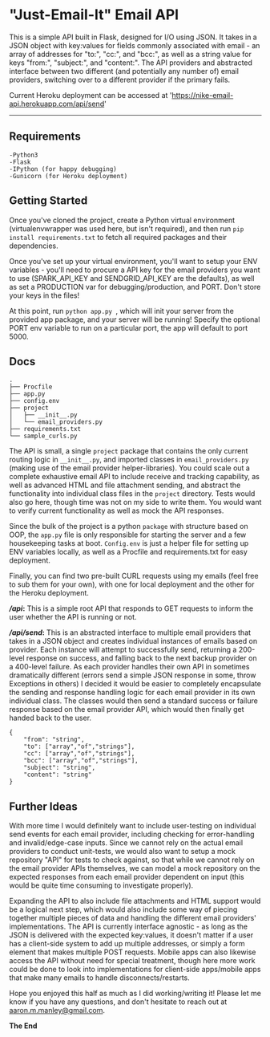 # "Just-Email-It" Email API

This is a simple API built in Flask, designed for I/O using JSON. It takes in a JSON object with key:values for fields commonly associated with email - an array of addresses for "to:", "cc:", and "bcc:", as well as a string value for keys "from:", "subject:", and "content:". The API providers and abstracted interface between two different (and potentially any number of) email providers, switching over to a different provider if the primary fails. 

Current Heroku deployment can be accessed at 'https://nike-email-api.herokuapp.com/api/send'
***

## Requirements
```
-Python3
-Flask
-IPython (for happy debugging)
-Gunicorn (for Heroku deployment)
```
## Getting Started

Once you've cloned the project, create a Python virtual environment (virtualenvwrapper was used here, but isn't required), and then run ```pip install requirements.txt``` to fetch all required packages and their dependencies.

Once you've set up your virtual environment, you'll want to setup your ENV variables - you'll need to procure a API key for the email providers you want to use (SPARK_API_KEY and SENDGRID_API_KEY are the defaults), as well as set a PRODUCTION var for debugging/production, and PORT. Don't store your keys in the files!

At this point, run ```python app.py ```, which will init your server from the provided app package, and your server will be running! Specify the optional PORT env variable to run on a particular port, the app will default to port 5000.


## Docs

```.
.
├── Procfile
├── app.py
├── config.env
├── project
│   ├── __init__.py
│   └── email_providers.py
├── requirements.txt
└── sample_curls.py
```

The API is small, a single ```project``` package that contains the only current routing logic in ```__init__.py```, and imported classes in ```email_providers.py``` (making use of the email provider helper-libraries). You could scale out a complete exhaustive email API to include receive and tracking capability, as well as advanced HTML and file attachment sending, and abstract the functionality into individual class files in the ```project``` directory. Tests would also go here, though time was not on my side to write them. You would want to verify current functionality as well as mock the API responses. 

Since the bulk of the project is a python ```package``` with structure based on OOP, the ```app.py``` file is only responsible for starting the server and a few housekeeping tasks at boot. ```Config.env``` is just a helper file for setting up ENV variables locally, as well as a Procfile and requirements.txt for easy deployment.

Finally, you can find two pre-built CURL requests using my emails (feel free to sub them for your own), with one for local deployment and the other for the Heroku deployment. 

***/api*:** This is a simple root API that responds to GET requests to inform the user whether the API is running or not.

***/api/send*:** This is an abstracted interface to multiple email providers that takes in a JSON object and creates individual instances of emails based on provider. Each instance will attempt to successfully send, returning a 200-level response on success, and falling back to the next backup provider on a 400-level failure. As each provider handles their own API in sometimes dramatically different (errors send a simple JSON response in some, throw Exceptions in others) I decided it would be easier to completely encapsulate the sending and response handling logic for each email provider in its own individual class. The classes would then send a standard success or failure response based on the email provider API, which would then finally get handed back to the user.


```
{
	"from": "string",
	"to": ["array","of","strings"],
	"cc": ["array","of","strings"],
	"bcc": ["array","of","strings"],
	"subject": "string",
	"content": "string"
}
```

## Further Ideas

With more time I would definitely want to include user-testing on individual send events for each email provider, including checking for error-handling and invalid/edge-case inputs. Since we cannot rely on the actual email providers to conduct unit-tests, we would also want to setup a mock repository "API" for tests to check against, so that while we cannot rely on the email provider APIs themselves, we can model a mock repository on the expected responses from each email provider dependent on input (this would be quite time consuming to investigate properly). 

Expanding the API to also include file attachments and HTML support would be a logical next step, which would also include some way of piecing together multiple pieces of data and handling the different email providers' implementations. The API is currently interface agnostic - as long as the JSON is delivered with the expected key:values, it doesn't matter if a user has a client-side system to add up multiple addresses, or simply a form element that makes multiple POST requests. Mobile apps can also likewise access the API without need for special treatment, though here more work could be done to look into implementations for client-side apps/mobile apps that make many emails to handle disconnects/restarts.


Hope you enjoyed this half as much as I did working/writing it! Please let me know if you have any questions, and don't hesitate to reach out at aaron.m.manley@gmail.com.

**The End**
